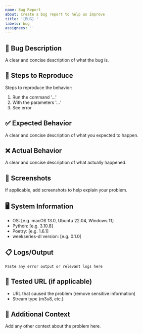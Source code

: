 ```yaml
---
name: Bug Report
about: Create a bug report to help us improve
title: '[BUG] '
labels: bug
assignees: ''
---
```


## 🐛 Bug Description
A clear and concise description of what the bug is.

## 🔄 Steps to Reproduce
Steps to reproduce the behavior:
1. Run the command '...'
2. With the parameters '...'
3. See error

## ✅ Expected Behavior
A clear and concise description of what you expected to happen.

## ❌ Actual Behavior
A clear and concise description of what actually happened.

## 📸 Screenshots
If applicable, add screenshots to help explain your problem.

## 🖥️ System Information
- OS: [e.g. macOS 13.0, Ubuntu 22.04, Windows 11]
- Python: [e.g. 3.10.8]
- Poetry: [e.g. 1.6.1]
- weekseries-dl version: [e.g. 0.1.0]

## 📋 Logs/Output
```
Paste any error output or relevant logs here
```

## 🔗 Tested URL (if applicable)
- URL that caused the problem (remove sensitive information)
- Stream type (m3u8, etc.)

## 📝 Additional Context
Add any other context about the problem here.
